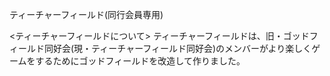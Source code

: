 ティーチャーフィールド(同行会員専用)

<ティーチャーフィールドについて>
ティーチャーフィールドは、旧・ゴッドフィールド同好会(現・ティーチャーフィールド同好会)のメンバーがより楽しくゲームをするためにゴッドフィールドを改造して作りました。
